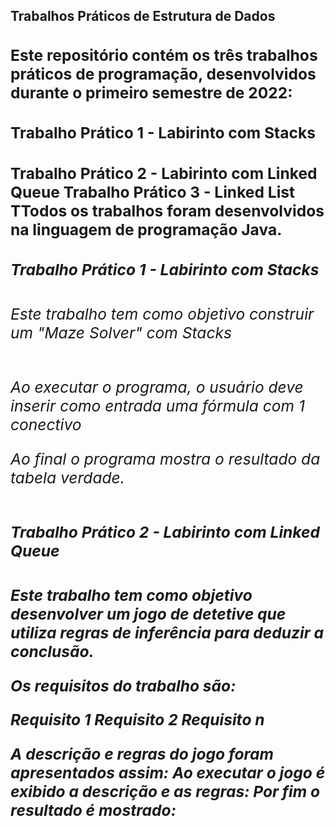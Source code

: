 <h2>Trabalhos Práticos de Estrutura de Dados<h2>
<b>
<h3>Este repositório contém os três trabalhos práticos de programação, desenvolvidos durante o primeiro semestre de 2022:<h3>
<b>
<h4>Trabalho Prático 1 - Labirinto com Stacks<h4>
Trabalho Prático 2 - Labirinto com Linked Queue
Trabalho Prático 3 - Linked List
TTodos os trabalhos foram desenvolvidos na linguagem de programação Java.

<h5>Trabalho Prático 1 - Labirinto com Stacks<h5>
<h6>Este trabalho tem como objetivo construir um "Maze Solver" com Stacks<h6>


Ao executar o programa, o usuário deve inserir como entrada uma fórmula com 1 conectivo





Ao final o programa mostra o resultado da tabela verdade.

<h5>Trabalho Prático 2 - Labirinto com Linked Queue<h5>
Este trabalho tem como objetivo desenvolver um jogo de detetive que utiliza regras de inferência para deduzir a conclusão.


Os requisitos do trabalho são:

Requisito 1
Requisito 2
Requisito n

A descrição e regras do jogo foram apresentados assim: 
Ao executar o jogo é exibido a descrição e as regras: 
Por fim o resultado é mostrado: 

